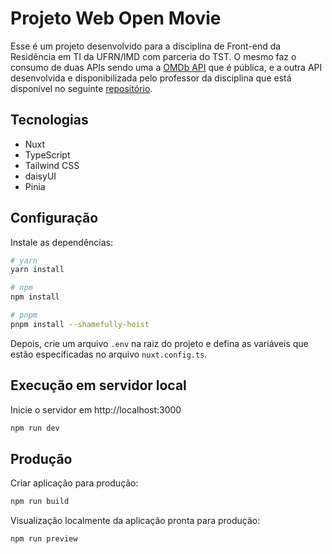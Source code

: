 # Projeto Web Open Movie

Esse é um projeto desenvolvido para a disciplina de Front-end da 
Residência em TI da UFRN/IMD com parceria do TST. O mesmo faz o consumo de duas APIs sendo uma a [OMDb API](https://www.omdbapi.com/) que é pública, e a outra API desenvolvida e disponibilizada pelo professor da disciplina que está disponível no seguinte [repositório](https://github.com/isaacfranco/tst_api).

## Tecnologias
- Nuxt
- TypeScript
- Tailwind CSS 
- daisyUI
- Pinia

## Configuração

Instale as dependências:

```bash
# yarn
yarn install

# npm
npm install

# pnpm
pnpm install --shamefully-hoist
```

Depois, crie um arquivo `.env` na raiz do projeto e defina as variáveis que estão específicadas no arquivo `nuxt.config.ts`.

## Execução em servidor local

Inicie o servidor em http://localhost:3000

```bash
npm run dev
```

## Produção

Criar aplicação para produção:

```bash
npm run build
```

Visualização localmente da aplicação pronta para produção:

```bash
npm run preview
```


